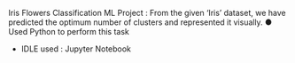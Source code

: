Iris Flowers Classification ML Project :
From the given ‘Iris’ dataset, we have predicted the optimum number of clusters and represented it visually.
● Used Python to perform this task
- IDLE used : Jupyter Notebook
